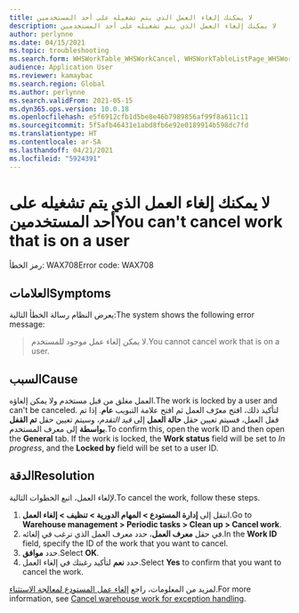 ```yaml
---
title: لا يمكنك إلغاء العمل الذي يتم تشغيله على أحد المستخدمين
description: لا يمكنك إلغاء العمل الذي يتم تشغيله على أحد المستخدمين
author: perlynne
ms.date: 04/15/2021
ms.topic: troubleshooting
ms.search.form: WHSWorkTable_WHSWorkCancel, WHSWorkTableListPage_WHSWorkCancel
audience: Application User
ms.reviewer: kamaybac
ms.search.region: Global
ms.author: perlynne
ms.search.validFrom: 2021-05-15
ms.dyn365.ops.version: 10.0.18
ms.openlocfilehash: e5f6912cfb1d5be8e46b7989856af99f8a611c11
ms.sourcegitcommit: 5f5afb46431e1abd8fb6e92e0189914b598dc7fd
ms.translationtype: HT
ms.contentlocale: ar-SA
ms.lasthandoff: 04/21/2021
ms.locfileid: "5924391"
---
```

# <a name="you-cant-cancel-work-that-is-on-a-user"></a><span data-ttu-id="6caa9-103">لا يمكنك إلغاء العمل الذي يتم تشغيله على أحد المستخدمين</span><span class="sxs-lookup"><span data-stu-id="6caa9-103">You can't cancel work that is on a user</span></span>

<span data-ttu-id="6caa9-104">رمز الخطأ: WAX708</span><span class="sxs-lookup"><span data-stu-id="6caa9-104">Error code: WAX708</span></span>

## <a name="symptoms"></a><span data-ttu-id="6caa9-105">العلامات</span><span class="sxs-lookup"><span data-stu-id="6caa9-105">Symptoms</span></span>

<span data-ttu-id="6caa9-106">يعرض النظام رسالة الخطأ التالية:</span><span class="sxs-lookup"><span data-stu-id="6caa9-106">The system shows the following error message:</span></span>

> <span data-ttu-id="6caa9-107">لا يمكن إلغاء عمل موجود للمستخدم.</span><span class="sxs-lookup"><span data-stu-id="6caa9-107">You cannot cancel work that is on a user.</span></span>

## <a name="cause"></a><span data-ttu-id="6caa9-108">السبب</span><span class="sxs-lookup"><span data-stu-id="6caa9-108">Cause</span></span>

<span data-ttu-id="6caa9-109">العمل مغلق من قبل مستخدم ولا يمكن إلغاؤه.</span><span class="sxs-lookup"><span data-stu-id="6caa9-109">The work is locked by a user and can't be canceled.</span></span> <span data-ttu-id="6caa9-110">لتأكيد ذلك، افتح معرّف العمل ثم افتح علامة التبويب **عام**. إذا تم قفل العمل، فسيتم تعيين حقل **حالة العمل** إلى *قيد التقدم*، وسيتم تعيين حقل **تم القفل بواسطة** إلى معرف المستخدم.</span><span class="sxs-lookup"><span data-stu-id="6caa9-110">To confirm this, open the work ID and then open the **General** tab. If the work is locked, the **Work status** field will be set to *In progress*, and the **Locked by** field will be set to a user ID.</span></span>

## <a name="resolution"></a><span data-ttu-id="6caa9-111">الدقة</span><span class="sxs-lookup"><span data-stu-id="6caa9-111">Resolution</span></span>

<span data-ttu-id="6caa9-112">لإلغاء العمل، اتبع الخطوات التالية.</span><span class="sxs-lookup"><span data-stu-id="6caa9-112">To cancel the work, follow these steps.</span></span>

1. <span data-ttu-id="6caa9-113">انتقل إلى **إدارة المستودع \> المهام الدورية \> تنظيف \> إلغاء العمل**.</span><span class="sxs-lookup"><span data-stu-id="6caa9-113">Go to **Warehouse management \> Periodic tasks \> Clean up \> Cancel work**.</span></span>
1. <span data-ttu-id="6caa9-114">في حقل **معرف العمل**، حدد معرف العمل الذي ترغب في إلغائه.</span><span class="sxs-lookup"><span data-stu-id="6caa9-114">In the **Work ID** field, specify the ID of the work that you want to cancel.</span></span>
1. <span data-ttu-id="6caa9-115">حدد **موافق**.</span><span class="sxs-lookup"><span data-stu-id="6caa9-115">Select **OK**.</span></span>
1. <span data-ttu-id="6caa9-116">حدد **نعم** لتأكيد رغبتك في إلغاء العمل.</span><span class="sxs-lookup"><span data-stu-id="6caa9-116">Select **Yes** to confirm that you want to cancel the work.</span></span>

<span data-ttu-id="6caa9-117">لمزيد من المعلومات، راجع [إلغاء عمل المستودع لمعالجة الاستثناء](../../warehousing/cancel-warehouse-work.md).</span><span class="sxs-lookup"><span data-stu-id="6caa9-117">For more information, see [Cancel warehouse work for exception handling](../../warehousing/cancel-warehouse-work.md).</span></span>
